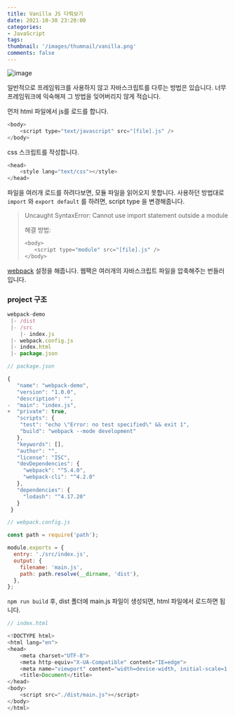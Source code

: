 ```yaml
---
title: Vanilla JS 다뤄보기
date: 2021-10-30 23:20:00
categories: 
- JavaScript
tags:
thumbnail: '/images/thumnail/vanilla.png'
comments: false
---
```

![image](/images/thumnail/vanilla.png)

일반적으로 프레임워크를 사용하지 않고 자바스크립트를 다루는 방법은 있습니다. 
너무 프레임워크에 익숙해져 그 방법을 잊어버리지 않게 적습니다. 

먼저 html 파일에서 js를 로드를 합니다. 

```js
<body>
    <script type="text/javascript" src="[file].js" />
</body>
```

css 스크립트를 작성합니다. 
```js
<head>
    <style lang="text/css"></style>
</head>
```


파일을 여러개 로드를 하려다보면, 모듈 파일을 읽어오지 못합니다. 사용하던 방법대로 `import` 와 `export default` 를 하려면, script type 을 변경해줍니다. 

> Uncaught SyntaxError: Cannot use import statement outside a module
>
> 해결 방법: 
> ```js
> <body>
>    <script type="module" src="[file].js" />
> </body>
> ```

[webpack](https://webpack.js.org/guides/getting-started) 설정을 해줍니다. 
웹팩은 여러개의 자바스크립트 파일을 압축해주는 번들러입니다.

### project 구조
```js
webpack-demo
 |- /dist
 |- /src
    |- index.js
 |- webpack.config.js
 |- index.html
 |- package.json
```


```js
// package.json

{
   "name": "webpack-demo",
   "version": "1.0.0",
   "description": "",
-  "main": "index.js",
+  "private": true,
   "scripts": {
    "test": "echo \"Error: no test specified\" && exit 1",
    "build": "webpack --mode development"
   },
   "keywords": [],
   "author": "",
   "license": "ISC",
   "devDependencies": {
     "webpack": "^5.4.0",
     "webpack-cli": "^4.2.0"
   },
   "dependencies": {
     "lodash": "^4.17.20"
   }
 }
```

```js
// webpack.config.js

const path = require('path');

module.exports = {
  entry: './src/index.js',
  output: {
    filename: 'main.js',
    path: path.resolve(__dirname, 'dist'),
  },
};
```
`npm run build` 후,
dist 폴더에 main.js 파일이 생성되면, html 파일에서 로드하면 됩니다.

```js
// index.html

<!DOCTYPE html>
<html lang="en">
<head>
    <meta charset="UTF-8">
    <meta http-equiv="X-UA-Compatible" content="IE=edge">
    <meta name="viewport" content="width=device-width, initial-scale=1.0">
    <title>Document</title>
</head>
<body>
    <script src="./dist/main.js"></script>
</body>
</html>
```
